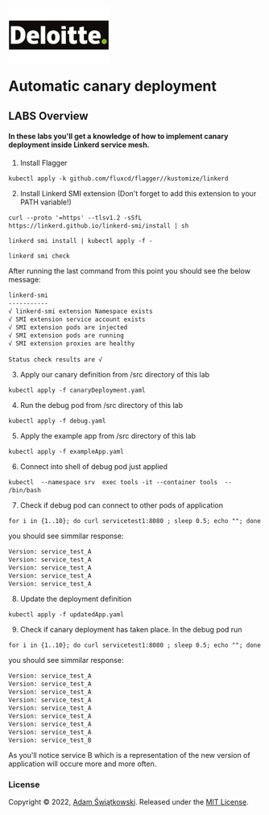 <img src="../../logo.png" alt="Deloitte logo" width="200" align="left">
<br><br>
<br><br>
<br><br>

# Automatic canary deployment

## LABS Overview

#### In these labs you'll get a knowledge of how to implement canary deployment inside Linkerd service mesh.

1. Install Flagger
```
kubectl apply -k github.com/fluxcd/flagger//kustomize/linkerd
```
2. Install Linkerd SMI extension (Don't forget to add this extension to your PATH variable!)
```
curl --proto '=https' --tlsv1.2 -sSfL https://linkerd.github.io/linkerd-smi/install | sh
```
```
linkerd smi install | kubectl apply -f -
```
```
linkerd smi check
```
After running the last command from this point you should see the below message:
```
linkerd-smi
-----------
√ linkerd-smi extension Namespace exists
√ SMI extension service account exists
√ SMI extension pods are injected
√ SMI extension pods are running
√ SMI extension proxies are healthy

Status check results are √
```
3. Apply our canary definition from /src directory of this lab
```
kubectl apply -f canaryDeployment.yaml
```
4. Run the debug pod from /src directory of this lab
```
kubectl apply -f debug.yaml
```
5. Apply the example app from /src directory of this lab
```
kubectl apply -f exampleApp.yaml
```
6. Connect into shell of debug pod just applied
```
kubectl  --namespace srv  exec tools -it --container tools  -- /bin/bash
```
7. Check if debug pod can connect to other pods of application
```
for i in {1..10}; do curl servicetest1:8080 ; sleep 0.5; echo ""; done
```
you should see simmilar response:
```
Version: service_test_A
Version: service_test_A
Version: service_test_A
Version: service_test_A
Version: service_test_A
```
8. Update the deployment definition
```
kubectl apply -f updatedApp.yaml
```
9. Check if canary deployment has taken place. In the debug pod run
```
for i in {1..10}; do curl servicetest1:8080 ; sleep 0.5; echo ""; done
```
you should see simmilar response:
```
Version: service_test_A
Version: service_test_A
Version: service_test_A
Version: service_test_A
Version: service_test_A
Version: service_test_A
Version: service_test_A
Version: service_test_A
Version: service_test_B
```
As you'll notice service B which is a representation of the new version of application will occure more and more often.
### License

Copyright © 2022, [Adam Świątkowski](https://github.com/sz3jdii).
Released under the [MIT License](../../LICENSE).
